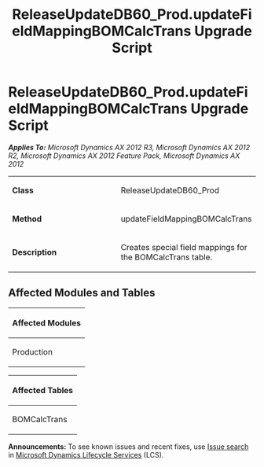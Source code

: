 ﻿---
title: ReleaseUpdateDB60_Prod.updateFieldMappingBOMCalcTrans Upgrade Script
TOCTitle: ReleaseUpdateDB60_Prod.updateFieldMappingBOMCalcTrans Upgrade Script
ms:assetid: 050f1dfc-0c9e-3233-9266-121d17cbeba6
ms:mtpsurl: https://msdn.microsoft.com/en-us/library/JJ684712(v=AX.60)
ms:contentKeyID: 49706408
ms.date: 05/18/2015
mtps_version: v=AX.60
---

# ReleaseUpdateDB60\_Prod.updateFieldMappingBOMCalcTrans Upgrade Script 


_**Applies To:** Microsoft Dynamics AX 2012 R3, Microsoft Dynamics AX 2012 R2, Microsoft Dynamics AX 2012 Feature Pack, Microsoft Dynamics AX 2012_

<table>
<colgroup>
<col style="width: 50%" />
<col style="width: 50%" />
</colgroup>
<tbody>
<tr class="odd">
<td><p><strong>Class</strong></p></td>
<td><p>ReleaseUpdateDB60_Prod</p></td>
</tr>
<tr class="even">
<td><p><strong>Method</strong></p></td>
<td><p>updateFieldMappingBOMCalcTrans</p></td>
</tr>
<tr class="odd">
<td><p><strong>Description</strong></p></td>
<td><p>Creates special field mappings for the BOMCalcTrans table.</p></td>
</tr>
</tbody>
</table>


## Affected Modules and Tables

<table>
<colgroup>
<col style="width: 100%" />
</colgroup>
<thead>
<tr class="header">
<th><p>Affected Modules</p></th>
</tr>
</thead>
<tbody>
<tr class="odd">
<td><p>Production</p></td>
</tr>
</tbody>
</table>


<table>
<colgroup>
<col style="width: 100%" />
</colgroup>
<thead>
<tr class="header">
<th><p>Affected Tables</p></th>
</tr>
</thead>
<tbody>
<tr class="odd">
<td><p>BOMCalcTrans</p></td>
</tr>
</tbody>
</table>

  
**Announcements:** To see known issues and recent fixes, use [Issue search](http://go.microsoft.com/fwlink/?linkid=389258) in [Microsoft Dynamics Lifecycle Services](http://go.microsoft.com/fwlink/?linkid=306505) (LCS).

